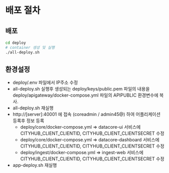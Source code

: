 배포 절차
========

## 배포
```bash
cd deploy
# container 생성 및 실행
./all-deploy.sh
```

## 환경설정
- deploy/.env 파일에서 IP주소 수정
- all-deploy.sh 실행후 생성되는 deploy/keys/public.pem 파일의 내용을 deploy/apigateway/docker-compose.yml 파일의 APIPUBLIC 환경변수에 복사.
- all-deploy.sh 재실행
- http://[server]:40001 에 접속 (coreadmin / admin45@) 하여 어플리케이션 등록후 정보 등록
    - deploy/core/docker-compose.yml => datacore-ui 서비스에 CITYHUB_CLIENT_CLIENTID, CITYHUB_CLIENT_CLIENTSECRET 수정
    - deploy/core/docker-compose.yml => datacore-dashboard 서비스에 CITYHUB_CLIENT_CLIENTID, CITYHUB_CLIENT_CLIENTSECRET 수정
    - deploy/ingest/docker-compose.yml => ingest-web 서비스에 CITYHUB_CLIENT_CLIENTID, CITYHUB_CLIENT_CLIENTSECRET 수정
- app-deploy.sh 재실행
